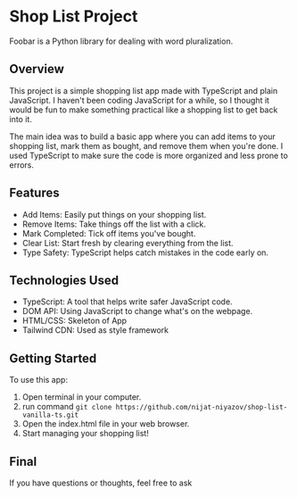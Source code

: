 # Shop List Project

Foobar is a Python library for dealing with word pluralization.

## Overview

This project is a simple shopping list app made with TypeScript and plain JavaScript. I haven't been coding JavaScript for a while, so I thought it would be fun to make something practical like a shopping list to get back into it.

The main idea was to build a basic app where you can add items to your shopping list, mark them as bought, and remove them when you're done. I used TypeScript to make sure the code is more organized and less prone to errors.

## Features

- Add Items: Easily put things on your shopping list.
- Remove Items: Take things off the list with a click.
- Mark Completed: Tick off items you've bought.
- Clear List: Start fresh by clearing everything from the list.
- Type Safety: TypeScript helps catch mistakes in the code early on.

## Technologies Used

- TypeScript: A tool that helps write safer JavaScript code.
- DOM API: Using JavaScript to change what's on the webpage.
- HTML/CSS: Skeleton of App
- Tailwind CDN: Used as style framework

## Getting Started

To use this app:

1. Open terminal in your computer.
2. run command `git clone https://github.com/nijat-niyazov/shop-list-vanilla-ts.git`
3. Open the index.html file in your web browser.
4. Start managing your shopping list!

## Final

If you have questions or thoughts, feel free to ask
